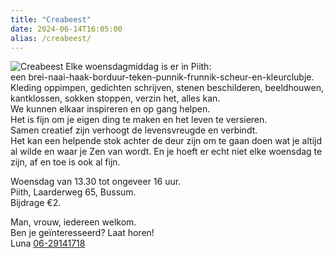 ```yaml
---
title: "Creabeest"
date: 2024-06-14T16:05:00
alias: /creabeest/
---
```


![Creabeest](https://res.cloudinary.com/piith/image/upload/v1707213462/2024/06/2023-08-14-16-53-11-236_2#dimensions=medium-portrait&align=right)
Elke woensdagmiddag is er in Piith:\
een brei-naai-haak-borduur-teken-punnik-frunnik-scheur-en-kleurclubje. Kleding oppimpen, gedichten schrijven, stenen beschilderen, beeldhouwen, kantklossen, sokken stoppen, verzin het, alles kan.\
We kunnen elkaar inspireren en op gang helpen.\
Het is fijn om je eigen ding te maken en het leven te versieren.\
Samen creatief zijn verhoogt de levensvreugde en verbindt.\
Het kan een helpende stok achter de deur zijn om te gaan doen wat je altijd al wilde en waar je Zen van wordt. En je hoeft er echt niet elke woensdag te zijn, af en toe is ook al fijn.

Woensdag van 13.30 tot ongeveer 16 uur.\
Piith, Laarderweg 65, Bussum.\
Bijdrage €2.

Man, vrouw, iedereen welkom.\
Ben je geïnteresseerd? Laat horen!\
Luna [06-29141718](tel:+31629141718)
